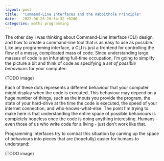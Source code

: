 ```yaml
---
layout: post
title:  "Command-Line Interfaces and the Rabbithole Principle"
date:   2022-06-26 20:34:32 +0200
categories: maths programming
---
```


The other day I was thinking about Command-Line Interface (CLI) design, and how to create a command-line tool that is as easy to use as possible. Like any programming interface, a CLI is just a frontend for controlling the flow of a messy, complicated mass of code. Since understanding large masses of code is an infuriating full-time occupation, I'm going to simplify the picture a bit and think of code as specifying a _set of possible behaviours_ for your computer:

(TODO image)

Each of these dots represents a different behaviour that your computer might display when the code is executed. This behaviour may depend on a huge number of things, such as the inputs you provide the program, the state of your hard-drive at the time the code is executed, the speed of your internet connection, and who-knows-what-else. The point I'm trying to make here is that understanding the entire space of possible behaviours is completely hopeless once the code is doing anything interesting. Humans - even those of us who write code for a living - just don't work like that.

Programming interfaces try to combat this situation by carving up the space of behaviours into pieces that are (hopefully) easier for humans to understand:

(TODO image)

